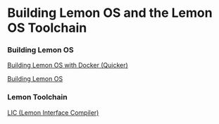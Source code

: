 # Building Lemon OS and the Lemon OS Toolchain

### Building Lemon OS
[Building Lemon OS with Docker (Quicker)](https://github.com/fido2020/Lemon-OS/wiki/Building-Lemon-OS-with-Docker)

[Building Lemon OS](https://github.com/fido2020/Lemon-OS/wiki/Building-Lemon-OS)

### Lemon Toolchain
[LIC (Lemon Interface Compiler)](lic.md)